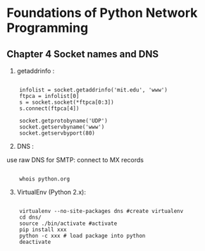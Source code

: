Foundations of Python Network Programming
======

Chapter 4 Socket names and DNS
------

1. getaddrinfo :
```

    infolist = socket.getaddrinfo('mit.edu', 'www')
    ftpca = infolist[0]
    s = socket.socket(*ftpca[0:3])
    s.connect(ftpca[4])

    socket.getprotobyname('UDP')
    socket.getservbyname('www')
    socket.getservbyport(80)
```
2. DNS :

use raw DNS for SMTP: connect to MX records
```

    whois python.org
```
3. VirtualEnv (Python 2.x):
```

    virtualenv --no-site-packages dns #create virtualenv
    cd dns/
    source ./bin/activate #activate
    pip install xxx
    python -c xxx # load package into python
    deactivate
```

    
